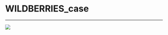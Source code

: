 # WILDBERRIES_case
---
![](https://merchnews.ru/content/uploads/2020/03/wilberries-logo-1200x470.png)
